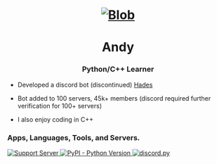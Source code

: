 <h1 align="center">
  <a href="https://github.com/Andeeeee/AndyCogs"><img src="https://cdn.discordapp.com/icons/321845546534830085/a_650fa1ce364722e61d08b2d7280dc18f.jpg" alt="Blob"></a>
</h1>
<h1 align="center">Andy</h1>
<h3 align="center">Python/C++ Learner</h3>

- Developed a discord bot (discontinued) [Hades](https://discord.com/oauth2/authorize?client_id=760182060542984203&scope=bot&permissions=940043318)
- Bot added to 100 servers, 45k+ members (discord required further verification for 100+ servers)

- I also enjoy coding in C++


 
 <h3 align="left"> Apps, Languages, Tools, and Servers.</h3>
 <p align="left">
  <a href="https://discord.gg/nVcZQt7mqk">
    <img src="https://discordapp.com/api/guilds/779170711305715764/widget.png?style=shield" alt="Support Server">
  </a>
  <a href="https://www.python.org/downloads/">
    <img alt="PyPI - Python Version" src="https://img.shields.io/pypi/pyversions/Red-Discordbot">
  </a>
  <a href="https://github.com/Rapptz/discord.py/">
     <img src="https://img.shields.io/badge/discord-py-blue.svg" alt="discord.py">
  </a>
</p>

